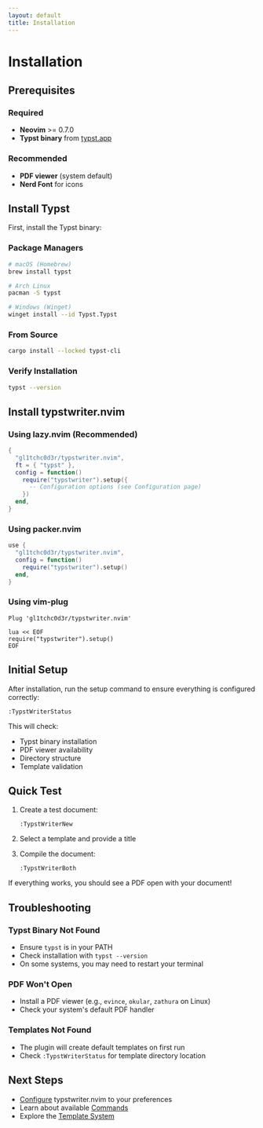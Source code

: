 ```yaml
---
layout: default
title: Installation
---
```


# Installation

## Prerequisites

### Required
- **Neovim** >= 0.7.0
- **Typst binary** from [typst.app](https://typst.app)

### Recommended
- **PDF viewer** (system default)
- **Nerd Font** for icons

## Install Typst

First, install the Typst binary:

### Package Managers
```bash
# macOS (Homebrew)
brew install typst

# Arch Linux
pacman -S typst

# Windows (Winget)
winget install --id Typst.Typst
```

### From Source
```bash
cargo install --locked typst-cli
```

### Verify Installation
```bash
typst --version
```

## Install typstwriter.nvim

### Using lazy.nvim (Recommended)

```lua
{
  "gl1tchc0d3r/typstwriter.nvim",
  ft = { "typst" },
  config = function()
    require("typstwriter").setup({
      -- Configuration options (see Configuration page)
    })
  end,
}
```

### Using packer.nvim

```lua
use {
  "gl1tchc0d3r/typstwriter.nvim",
  config = function()
    require("typstwriter").setup()
  end,
}
```

### Using vim-plug

```vim
Plug 'gl1tchc0d3r/typstwriter.nvim'

lua << EOF
require("typstwriter").setup()
EOF
```

## Initial Setup

After installation, run the setup command to ensure everything is configured correctly:

```vim
:TypstWriterStatus
```

This will check:
- Typst binary installation
- PDF viewer availability
- Directory structure
- Template validation

## Quick Test

1. Create a test document:
   ```vim
   :TypstWriterNew
   ```

2. Select a template and provide a title

3. Compile the document:
   ```vim
   :TypstWriterBoth
   ```

If everything works, you should see a PDF open with your document!

## Troubleshooting

### Typst Binary Not Found
- Ensure `typst` is in your PATH
- Check installation with `typst --version`
- On some systems, you may need to restart your terminal

### PDF Won't Open
- Install a PDF viewer (e.g., `evince`, `okular`, `zathura` on Linux)
- Check your system's default PDF handler

### Templates Not Found
- The plugin will create default templates on first run
- Check `:TypstWriterStatus` for template directory location

## Next Steps

- [Configure](configuration.html) typstwriter.nvim to your preferences
- Learn about available [Commands](commands.html)
- Explore the [Template System](templates.html)
